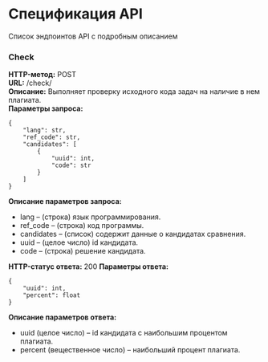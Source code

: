 # Спецификация API

Список эндпоинтов API с подробным описанием

### Check
**HTTP-метод:** POST   
**URL:** /check/  
**Описание:** Выполняет проверку исходного кода задач на наличие в нем плагиата.  
**Параметры запроса:** 
```
{
    "lang": str,
    "ref_code": str,
    "candidates": [
        {
            "uuid": int,
            "code": str
        }
    ]
}
```

**Описание параметров запроса:**  
- lang – (строка) язык программирования.
- ref_code – (строка) код программы.
- candidates – (список) содержит данные о кандидатах сравнения.
- uuid – (целое число) id кандидата.
- code – (строка) решение кандидата.

**HTTP-статус ответа:** 200
**Параметры ответа:**
```
{
    "uuid": int,
    "percent": float
}
```

**Описание параметров ответа:**  
- uuid (целое число) – id кандидата с наибольшим процентом плагиата.
- percent (вещественное число) – наибольший процент плагиата.
